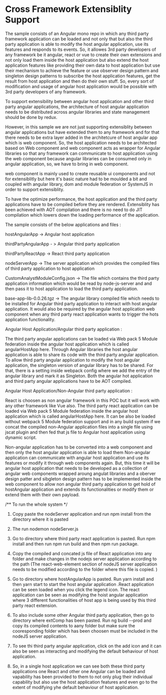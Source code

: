 # Cross Framework Extensiblity Support
The sample consists of an Angular mono repo in which any third party framework application can be loaded and not only that but also the third party application is able to modify the host angular application, use its features and responds to its events. So, it allowes 3rd party developers of any framework be it angular, react or vue to create their own extensions and not only load them inside the host application but also extend the host application features like providing their own data to host application but use their
mechanism to achieve the feature or use observer design pattern and singleton design patterns to subscribe the host application features, get the result from host application and then do their own stuff. So, every sort of modification and usage of angular host application would be possible with 3rd party developers of any framework.

To support extensibility between angular host application and other third party angular applications, the architecture of host angular application needs to be distributed
across angular libraries and state management should be done by redux.

However, in this sample we are not just supporting extensiblity between angular applications but have extended them to any framework and for that there needs to be extra layer 
added in the architetcure of host angular app which is web component. So, the host application needs to be architected based on Web component and web component acts as wrapper for Angular libraries so that any framework can communicate to host application using the web component because angular libraries can be consumed only in angular application, so, we have to bring in web component. 

web component is mainly used to create reusable ui components and not for extensiblitly but here it's basic nature had to be moulded a bit and coupled with angular library,  dom and module federation or SystemJS in order to support extensiblity.


To have the optimize performance, the host application and the third party applications have to be compiled before they are rendered. Extensiblity has been achieved with AOT compilation and there is no need to do JIT compilation which
lowers down the loading performance of the application.

The sample consists of the below applications and files :

hostAngularApp -> Angular host application

thirdPartyAngularApp - > Angular third party application

thirdPartyReactApp -> React third party application

nodeServerApp -> The server application which provides the compiled files of third party application to host application

CustomAnalystModuleConfig.json -> The file which contains the third party application information which would be read by node-js-server and and then pass it to host application
to load the third party application.

base-app-lib-0.0.26.tgz -> The angular library compiled file which needs to be installed for Angular third party application to interact with host angular application.
It would also be required by the angular host application web component when any third party react application wants to trigger the hots application functionality.




 Angular Host Application/Angular third party  application :
 
The third party angular applications can be loaded via Web pack 5 Module federation inside the angular host application which is called angularHostApp here.
Through Angular libraries the host angular application  is able to share its code with the third party angular application.
To allow third party angular application to modify the host angular application, the singleton version of angular library has to be shared.
For that, there is a setting inside webpack config where we add the entry of the angular library and mark it as Singleton.
Both the angular hot application and third party angular applications have to be AOT compiled.

 Angular Host Application/Non-Angular third party  application :
 
 React is choosen as non angular framework in this POC but it will work with any other framework like Vue also.
 The third party react application can be loaded via Web pack 5 Module federation inside the angular host application which is called angularHostApp here.
 It can be also be loaded without webpack 5 Module federation support and in any build system if we concat the compiled non-Angular application files into a single file using jscat plugin  and then fed that js file to Angular host application using dynamic script.
 
Non-angular application has to be converted into a web component and then only the host angular application is able to load them
Non-angular application can communicate with angular host application and use its features or modify it through web components again. But, this time
it will be angular host application that needs to be developed as a collection of angular web components wrapped aroung angulat libraries and a oberver design patter and sibgleton design pattern has to be implemented inside the web component to allow non angular third party application to get hold of hostAngular application and extends its functionalities or modify them or extend them with their own payload.




/** To run the whole system */

1. Copy paste the nodeServer application and run npm install from the directory where it is pasted
2. The run nodemon nodeServer.js

3. Go to directory where third party react application is pasted. Run npm install and then run npm run build and then npm run package.
4. Copy the compiled and concated js file of React application into any folder and make changes in the nodejs server application according to the path (The react-web-element section of nodeJS server application needs to be modified according to the folder where this file is copied.
)
5.   Go to directory where hostAngularApp is pasted. Run yarn install and then yarn start to start the host angular application .React application can be seen loaded when you click the legend icon. The react application can be seen
as modifying the hoist angular application where 3 different functionalities of host app is being used by this third party react extension.

6. To also include some other Angular third party application, then go to directory where extComp has been pasted.
  Run ng build --prod and copy its compiled contents to aany folder but make sure the cooresponding folder which has been choosen must be included in the nodeJS server application.

7. To see thi third party angular application, click on the add icon and it can also be seen as interacting and modifying the default behaviour of host application.

8. So, in a single host application we can see both these third party applications one React and other one Angular
can be loaded and vapability has been provided to them to not only plug their individual capability but also use
the host application features and even go to the extent of modifying yhe default behaviour of host application.



